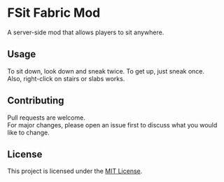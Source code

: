 # FSit Fabric Mod

A server-side mod that allows players to sit anywhere.

## Usage

To sit down, look down and sneak twice.
To get up, just sneak once.  
Also, right-click on stairs or slabs works.

## Contributing

Pull requests are welcome.  
For major changes, please open an issue first to discuss what you would like to change.

## License

This project is licensed under the [MIT License][license].

[license]: ./LICENSE
